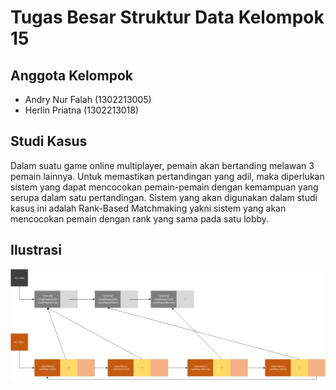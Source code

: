 # Tugas Besar Struktur Data Kelompok 15
## Anggota Kelompok
- Andry Nur Falah (1302213005)
- Herlin Priatna  (1302213018)
## Studi Kasus
Dalam suatu game online multiplayer, pemain akan bertanding melawan 3 pemain lainnya. Untuk memastikan pertandingan yang adil, maka diperlukan sistem yang dapat mencocokan pemain-pemain dengan kemampuan yang serupa dalam satu pertandingan. Sistem yang akan digunakan dalam studi kasus ini adalah Rank-Based Matchmaking yakni sistem yang akan mencocokan pemain dengan rank yang sama pada satu lobby.
## Ilustrasi
![alt text](https://github.com/andryfall/Tubes-Struktur-Data/blob/main/ilustrasi.png)
